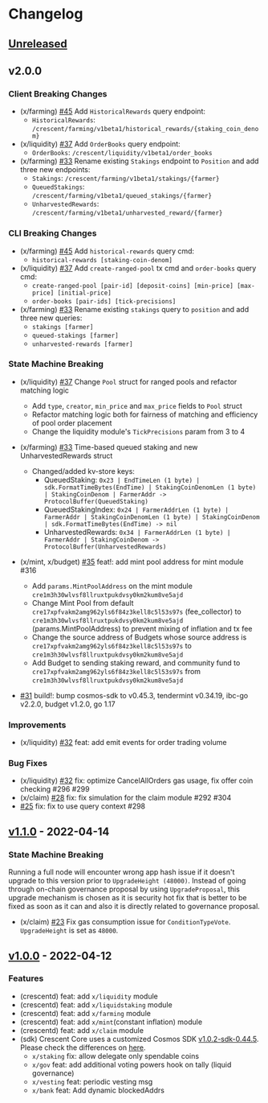 <!--
Guiding Principles:

Changelogs are for humans, not machines.
There should be an entry for every single version.
The same types of changes should be grouped.
Versions and sections should be linkable.
The latest version comes first.
The release date of each version is displayed.
Mention whether you follow Semantic Versioning.

Usage:

Change log entries are to be added to the Unreleased section under the
appropriate stanza (see below). Each entry should ideally include a tag and
the Github issue reference in the following format:

* (<tag>) \#<issue-number> message

The issue numbers will later be link-ified during the release process so you do
not have to worry about including a link manually, but you can if you wish.

Types of changes (Stanzas):

"Features" for new features.
"Improvements" for changes in existing functionality.
"Deprecated" for soon-to-be removed features.
"Bug Fixes" for any bug fixes.
"Client Breaking" for breaking Protobuf, gRPC and REST routes used by end-users.
"CLI Breaking" for breaking CLI commands.
"API Breaking" for breaking exported APIs used by developers building on SDK.
"State Machine Breaking" for any changes that result in a different AppState given same genesisState and txList.
Ref: https://keepachangelog.com/en/1.0.0/
-->
<!-- markdown-link-check-disable -->

# Changelog

## [Unreleased]

## v2.0.0

### Client Breaking Changes

* (x/farming) [\#45](https://github.com/crescent-network/crescent/pull/45) Add `HistoricalRewards` query endpoint:
  * `HistoricalRewards`: `/crescent/farming/v1beta1/historical_rewards/{staking_coin_denom}`
* (x/liquidity) [\#37](https://github.com/crescent-network/crescent/pull/37) Add `OrderBooks` query endpoint:
  * `OrderBooks`: `/crescent/liquidity/v1beta1/order_books`
* (x/farming) [\#33](https://github.com/crescent-network/crescent/pull/33) Rename existing `Stakings` endpoint to `Position` and add three new endpoints:
  * `Stakings`: `/crescent/farming/v1beta1/stakings/{farmer}`
  * `QueuedStakings`: `/crescent/farming/v1beta1/queued_stakings/{farmer}`
  * `UnharvestedRewards`: `/crescent/farming/v1beta1/unharvested_reward/{farmer}`

### CLI Breaking Changes

* (x/farming) [\#45](https://github.com/crescent-network/crescent/pull/45) Add `historical-rewards` query cmd:
  * `historical-rewards [staking-coin-denom]`
* (x/liquidity) [\#37](https://github.com/crescent-network/crescent/pull/37) Add `create-ranged-pool` tx cmd and `order-books` query cmd:
  * `create-ranged-pool [pair-id] [deposit-coins] [min-price] [max-price] [initial-price]`
  * `order-books [pair-ids] [tick-precisions]`
* (x/farming) [\#33](https://github.com/crescent-network/crescent/pull/33) Rename existing `stakings` query to `position` and add three new queries:
  * `stakings [farmer]`
  * `queued-stakings [farmer]`
  * `unharvested-rewards [farmer]`

### State Machine Breaking

* (x/liquidity) [\#37](https://github.com/crescent-network/crescent/pull/37) Change `Pool` struct for ranged pools and refactor matching logic
  * Add `type`, `creator`, `min_price` and `max_price` fields to `Pool` struct
  * Refactor matching logic both for fairness of matching and efficiency of pool order placement
  * Change the liquidity module's `TickPrecisions` param from 3 to 4
* (x/farming) [\#33](https://github.com/crescent-network/crescent/pull/33) Time-based queued staking and new UnharvestedRewards struct
  * Changed/added kv-store keys:
    * QueuedStaking: `0x23 | EndTimeLen (1 byte) | sdk.FormatTimeBytes(EndTime) | StakingCoinDenomLen (1 byte) | StakingCoinDenom | FarmerAddr -> ProtocolBuffer(QueuedStaking)`
    * QueuedStakingIndex: `0x24 | FarmerAddrLen (1 byte) | FarmerAddr | StakingCoinDenomLen (1 byte) | StakingCoinDenom | sdk.FormatTimeBytes(EndTime) -> nil`
    * UnharvestedRewards: `0x34 | FarmerAddrLen (1 byte) | FarmerAddr | StakingCoinDenom -> ProtocolBuffer(UnharvestedRewards)`
* (x/mint, x/budget) [\#35](https://github.com/crescent-network/crescent/pull/35) feat!: add mint pool address for mint module #316
  * Add `params.MintPoolAddress` on the mint module `cre1m3h30wlvsf8llruxtpukdvsy0km2kum8ve5ajd`
  * Change Mint Pool from default `cre17xpfvakm2amg962yls6f84z3kell8c5l53s97s` (fee_collector) to `cre1m3h30wlvsf8llruxtpukdvsy0km2kum8ve5ajd` (params.MintPoolAddress) to prevent mixing of inflation and tx fee
  * Change the source address of Budgets whose source address is `cre17xpfvakm2amg962yls6f84z3kell8c5l53s97s` to `cre1m3h30wlvsf8llruxtpukdvsy0km2kum8ve5ajd`
  * Add Budget to sending staking reward, and community fund to `cre17xpfvakm2amg962yls6f84z3kell8c5l53s97s` from `cre1m3h30wlvsf8llruxtpukdvsy0km2kum8ve5ajd`

* [\#31](https://github.com/crescent-network/crescent/pull/31) build!: bump cosmos-sdk to v0.45.3, tendermint v0.34.19, ibc-go v2.2.0, budget v1.2.0, go 1.17

### Improvements

* (x/liquidity) [\#32](https://github.com/crescent-network/crescent/pull/32) feat: add emit events for order trading volume

### Bug Fixes

* (x/liquidity) [\#32](https://github.com/crescent-network/crescent/pull/29) fix: optimize CancelAllOrders gas usage, fix offer coin checking #296 #299
* (x/claim) [\#28](https://github.com/crescent-network/crescent/pull/29) fix: fix simulation for the claim module #292 #304
* [\#25](https://github.com/crescent-network/crescent/pull/25) fix: fix to use query context #298

## [v1.1.0] - 2022-04-14

### State Machine Breaking

Running a full node will encounter wrong app hash issue if it doesn't upgrade to this version prior to `UpgradeHeight (48000)`. Instead of going through on-chain governance proposal by using `UpgradeProposal`, this upgrade mechanism is chosen as it is security hot fix that is better to be fixed as soon as it can and also it is directly related to governance proposal.

* (x/claim) [\#23](https://github.com/crescent-network/crescent/pull/23) Fix gas consumption issue for `ConditionTypeVote`. `UpgradeHeight` is set as `48000`.

## [v1.0.0] - 2022-04-12

### Features

* (crescentd) feat: add `x/liquidity` module
* (crescentd) feat: add `x/liquidstaking` module
* (crescentd) feat: add `x/farming` module
* (crescentd) feat: add `x/mint`(constant inflation) module
* (crescentd) feat: add `x/claim` module
* (sdk) Crescent Core uses a customized Cosmos SDK [v1.0.2-sdk-0.44.5](https://github.com/crescent-network/cosmos-sdk/releases/v1.0.2-sdk-0.44.5). Please check the differences on [here](https://github.com/crescent-network/cosmos-sdk/compare/v0.44.5...v1.0.2-sdk-0.44.5).
  * `x/staking` fix: allow delegate only spendable coins
  * `x/gov` feat: add additional voting powers hook on tally (liquid governance)
  * `x/vesting` feat: periodic vesting msg
  * `x/bank` feat: Add dynamic blockedAddrs
  
[Unreleased]: https://github.com/crescent-network/crescent/compare/v1.0.0...HEAD
[v1.0.0]: https://github.com/crescent-network/crescent/releases/tag/v1.0.0
[v1.1.0]: https://github.com/crescent-network/crescent/releases/tag/v1.1.0